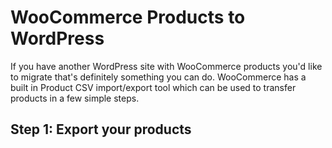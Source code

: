 # WooCommerce Products to WordPress

If you have another WordPress site with WooCommerce products you'd like to migrate that's definitely something you can do.
WooCommerce has a built in Product CSV import/export tool which can be used to transfer products in a few simple steps.

## Step 1: Export your products